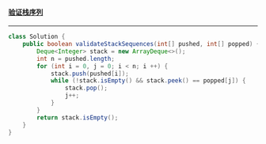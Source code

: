 #### <a href="https://leetcode.cn/problems/validate-stack-sequences/">验证栈序列</a>

---------

```java
class Solution {
    public boolean validateStackSequences(int[] pushed, int[] popped) {
        Deque<Integer> stack = new ArrayDeque<>();
        int n = pushed.length;
        for (int i = 0, j = 0; i < n; i ++) {
            stack.push(pushed[i]);
            while (!stack.isEmpty() && stack.peek() == popped[j]) {
                stack.pop();
                j++;
            }
        }
        return stack.isEmpty();
    }
}
```

